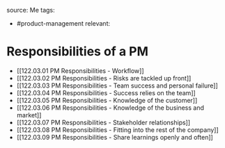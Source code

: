 source: Me
tags:
- #product-management 
relevant:

# Responsibilities of a PM

- [[122.03.01 PM Responsibilities - Workflow]]
- [[122.03.02 PM Responsibilities - Risks are tackled up front]]
- [[122.03.03 PM Responsibilities - Team success and personal failure]]
- [[122.03.04 PM Responsibilities - Success relies on the team]]
- [[122.03.05 PM Responsibilities - Knowledge of the customer]]
- [[122.03.06 PM Responsibilities - Knowledge of the business and market]]
- [[122.03.07 PM Responsibilities - Stakeholder relationships]]
- [[122.03.08 PM Responsibilities - Fitting into the rest of the company]]
- [[122.03.09 PM Responsibilities - Share learnings openly and often]]